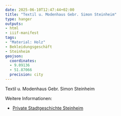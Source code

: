 ```yaml
---
date: 2025-06-10T12:47:44+02:00
title: "Textil u. Modenhaus Gebr. Simon Steinheim"
type: hanger
outputs:
- html
- iiif-manifest
tags:
- "Material: Holz"
- Bekleidungsgeschäft
- Steinheim
geojson:
  coordinates:
  - 9.09136
  - 51.87066
  precision: city
---
```

Textil u. Modenhaus Gebr. Simon Steinheim

<div class="notes">
Weitere Informationen:
<ul>
<li><a href="https://tourismus.steinheim.de/Stadtgeschichte/Private-Stadtgeschichte/index.php?object=tx,3276.49.1&amp;NavID=3276.18&amp;La=1">Private Stadtgeschichte Steinheim</a></li>
</ul>
</div>

